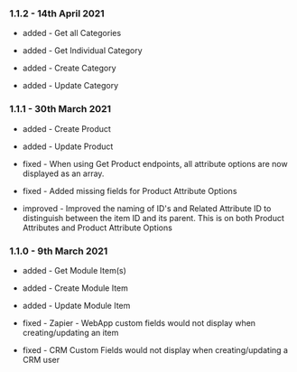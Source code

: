 ### 1.1.2 - 14th April 2021

- added - Get all Categories

- added - Get Individual Category

- added - Create Category

- added - Update Category

### 1.1.1 - 30th March 2021

- added - Create Product

- added - Update Product

- fixed - When using Get Product endpoints, all attribute options are now displayed as an array.

- fixed - Added missing fields for Product Attribute Options

- improved - Improved the naming of ID's and Related Attribute ID to distinguish between the item ID and its parent.  This is on both Product Attributes and Product Attribute Options

### 1.1.0 - 9th March 2021

- added - Get Module Item(s)

- added - Create Module Item

- added - Update Module Item

- fixed - Zapier - WebApp custom fields would not display when creating/updating an item

- fixed - CRM Custom Fields would not display when creating/updating a CRM user
